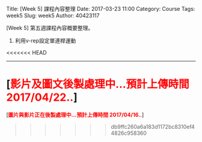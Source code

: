 Title: [Week 5] 課程內容整理
Date: 2017-03-23 11:00
Category: Course
Tags: week5
Slug: week5
Author: 40423117


[Week 5] 第五週課程內容概要整理。

1. 利用v-rep設定單連桿運動

<!-- PELICAN_END_SUMMARY -->

<<<<<<< HEAD
<hr/>

[<b><font color="#FF0000">影片及圖文後製處理中...預計上傳時間 2017/04/22..</font></b>]
=======
[<b><font color="#FF0000">圖片與影片正在後製處理中...預計上傳時間 2017/04/16..</font></b>]
>>>>>>> db9ffc260a6a183d1172bc8310ef44826c958360
